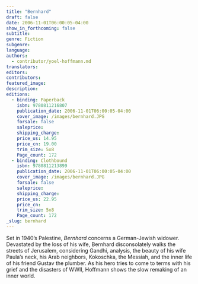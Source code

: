 ```yaml
---
title: "Bernhard"
draft: false
date: 2006-11-01T06:00:05-04:00
show_in_forthcoming: false
subtitle:
genre: Fiction
subgenre:
language:
authors:
  - contributor/yoel-hoffmann.md
translators:
editors:
contributors:
featured_image:
description:
editions:
  - binding: Paperback
    isbn: 9780811216807
    publication_date: 2006-11-01T06:00:05-04:00
    cover_image: /images/bernhard.JPG
    forsale: false
    saleprice:
    shipping_charge:
    price_us: 14.95
    price_cn: 19.00
    trim_size: 5x8
    Page_count: 172
  - binding: Clothbound
    isbn: 9780811213899
    publication_date: 2006-11-01T06:00:05-04:00
    cover_image: /images/bernhard.JPG
    forsale: false
    saleprice:
    shipping_charge:
    price_us: 22.95
    price_cn:
    trim_size: 5x8
    Page_count: 172
_slug: bernhard
---
```


Set in 1940’s Palestine, _Bernhard_ concerns a German-Jewish widower. Devastated by the loss of his wife, Bernhard disconsolately walks the streets of Jerusalem, considering Gandhi, analysis, the beauty of his wife Paula’s neck, his Arab neighbors, Kokoschka, the Messiah, and the inner life of his friend Gustav the plumber. As his hero tries to come to terms with his grief and the disasters of WWII, Hoffmann shows the slow remaking of an inner world.  


